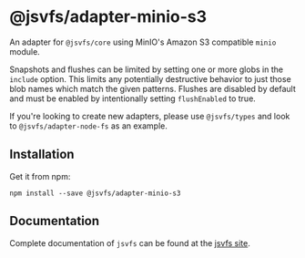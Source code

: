 # @jsvfs/adapter-minio-s3

An adapter for `@jsvfs/core` using MinIO's Amazon S3 compatible `minio` module.

Snapshots and flushes can be limited by setting one or more globs in the `include` option. This limits
any potentially destructive behavior to just those blob names which match the given patterns. Flushes are disabled by
default and must be enabled by intentionally setting `flushEnabled` to true.

If you're looking to create new adapters, please use `@jsvfs/types` and look to `@jsvfs/adapter-node-fs` as an example.

## Installation

Get it from npm:
```shell
npm install --save @jsvfs/adapter-minio-s3
```

## Documentation

Complete documentation of `jsvfs` can be found at the [jsvfs site](https://ahuggins-nhs.github.io/jsvfs/).
